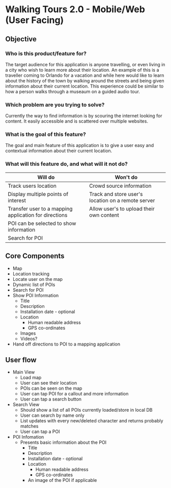 # Walking Tours 2.0 - Mobile/Web (User Facing)

## **Objective**

### **Who is this product/feature for?**
The target audience for this application is anyone travelling, or even living in a city who wish to learn more about their location. An example of this is a traveller coming to Orlando for a vacation and while here would like to learn about the history of the town by walking around the streets and being given information about their current location. This experience could be similar to how a person walks through a museaum on a guided audio tour.

### **Which problem are you trying to solve?**
Currently the way to find information is by scouring the internet looking for content. It easily accessible and is scattered over multiple websites. 

### **What is the goal of this feature?**
The goal and main feature of this application is to give a user easy and contextual information about their current location.

### **What will this feature do, and what will it not do?**
| Will do | Won't do|
| ------- | ------- |
| Track users location | Crowd source information |
| Display multiple points of interest| Track and store user's location on a remote server |
| Transfer user to a mapping application for directions | Allow user's to upload their own content|
| POI can be selected to show information||
| Search for POI ||

## **Core Components**
* Map
* Location tracking
* Locate user on the map
* Dynamic list of POIs
* Search for POI
* Show POI Information
    * Title
    * Description
    * Installation date - optional
    * Location
        * Human readable address
        * GPS co-ordinates
    * Images
    * Videos?
* Hand off directions to POI to a mapping application

## **User flow**
* Main View
    * Load map
    * User can see their location
    * POIs can be seen on the map
    * User can tap POI for a callout and more information
    * User can tap a search button
* Search View
    * Should show a list of all POIs currently loaded/store in local DB
    * User can search by name only
    * List updates with every new/deleted character and returns probably matches
    * User can tap a POI 
* POI Infomation
    * Presents basic information about the POI
        * Title
        * Description
        * Installation date - optional
        * Location
            * Human readable address
            * GPS co-ordinates
        * An image of the POI if applicable
